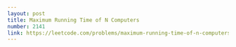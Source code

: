 ```yaml
---
layout: post
title: Maximum Running Time of N Computers
number: 2141
link: https://leetcode.com/problems/maximum-running-time-of-n-computers
---
```

